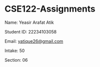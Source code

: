 # CSE122-Assignments



Name: Yeasir Arafat Atik

Student ID: 22234103058

Email: yatique26@gmail.com

Intake: 50

Section: 06
